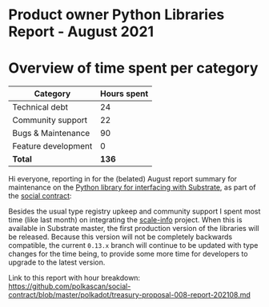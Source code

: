 # Product owner Python Libraries Report - August 2021

# Overview of time spent per category

| Category           | Hours spent  |
|--------------------|-----|
| Technical debt     | 24  |
| Community support  | 22  |
| Bugs & Maintenance |  90 |
| Feature development|  0  |
| **Total**|  **136**  |


Hi everyone, reporting in for the (belated) August report summary for maintenance on the [Python library for interfacing with Substrate](https://github.com/polkascan/py-substrate-interface), as part of the [social contract](https://github.com/polkascan/social-contract/blob/library-maintenance/polkadot/social-contract-002.md):

Besides the usual type registry upkeep and community support I spent most time (like last month) on integrating the [scale-info](https://github.com/paritytech/scale-info) project. When this is available in Substrate master, the first production version of the libraries will be released. Because this version will not be completely backwards compatible, the current `0.13.x` branch will continue to be updated with type changes for the time being, to provide some more time for developers to upgrade to the latest version.


Link to this report with hour breakdown: https://github.com/polkascan/social-contract/blob/master/polkadot/treasury-proposal-008-report-202108.md
